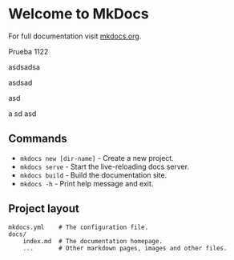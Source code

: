 # Welcome to MkDocs

For full documentation visit [mkdocs.org](https://www.mkdocs.org).

Prueba 1122


asdsadsa

asdsad


asd


a
sd
asd

## Commands

* `mkdocs new [dir-name]` - Create a new project.
* `mkdocs serve` - Start the live-reloading docs server.
* `mkdocs build` - Build the documentation site.
* `mkdocs -h` - Print help message and exit.

## Project layout

    mkdocs.yml    # The configuration file.
    docs/
        index.md  # The documentation homepage.
        ...       # Other markdown pages, images and other files.
